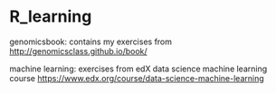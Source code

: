 # R_learning

genomicsbook: contains my exercises from http://genomicsclass.github.io/book/

machine learning: exercises from edX data science machine learning course https://www.edx.org/course/data-science-machine-learning

